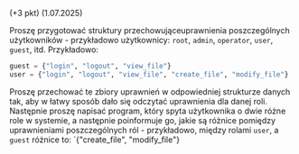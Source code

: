(+3 pkt) (1.07.2025)

Proszę przygotować struktury przechowująceuprawnienia poszczególnych użytkowników - przykładowo użytkownicy: `root`, `admin`, `operator`, `user`, `guest`, itd. Przykładowo:
```py
guest = {"login", "logout", "view_file"}
user = {"login", "logout", "view_file", "create_file", "modify_file"}
```

Proszę przechować te zbiory uprawnień w odpowiedniej strukturze danych tak, aby w łatwy sposób dało się odczytać uprawnienia dla danej roli. Następnie proszę napisać program, który spyta użytkownika o dwie różne role w systemie, a następnie poinformuje go, jakie są różnice pomiędzy uprawnieniami poszczególnych ról - przykładowo, między rolami `user`, a `guest` różnice to: `{"create_file", "modify_file"}